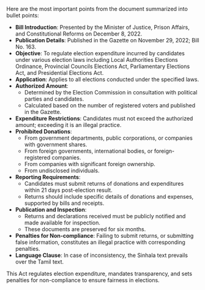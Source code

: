 Here are the most important points from the document summarized into bullet points:

- **Bill Introduction**: Presented by the Minister of Justice, Prison Affairs, and Constitutional Reforms on December 8, 2022.
- **Publication Details**: Published in the Gazette on November 29, 2022; Bill No. 163.
- **Objective**: To regulate election expenditure incurred by candidates under various election laws including Local Authorities Elections Ordinance, Provincial Councils Elections Act, Parliamentary Elections Act, and Presidential Elections Act.
- **Application**: Applies to all elections conducted under the specified laws.
- **Authorized Amount**:
  - Determined by the Election Commission in consultation with political parties and candidates.
  - Calculated based on the number of registered voters and published in the Gazette.
- **Expenditure Restrictions**: Candidates must not exceed the authorized amount; exceeding it is an illegal practice.
- **Prohibited Donations**:
  - From government departments, public corporations, or companies with government shares.
  - From foreign governments, international bodies, or foreign-registered companies.
  - From companies with significant foreign ownership.
  - From undisclosed individuals.
- **Reporting Requirements**:
  - Candidates must submit returns of donations and expenditures within 21 days post-election result.
  - Returns should include specific details of donations and expenses, supported by bills and receipts.
- **Publication and Inspection**:
  - Returns and declarations received must be publicly notified and made available for inspection.
  - These documents are preserved for six months.
- **Penalties for Non-compliance**: Failing to submit returns, or submitting false information, constitutes an illegal practice with corresponding penalties.
- **Language Clause**: In case of inconsistency, the Sinhala text prevails over the Tamil text.

This Act regulates election expenditure, mandates transparency, and sets penalties for non-compliance to ensure fairness in elections.